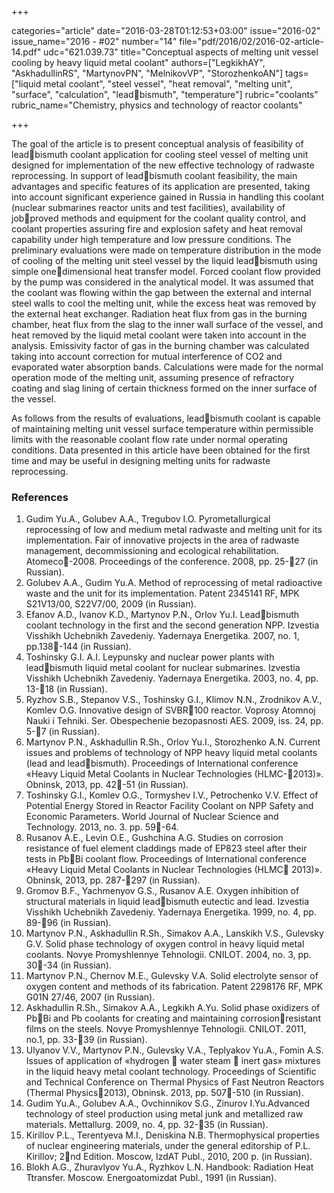 +++

categories="article"
date="2016-03-28T01:12:53+03:00"
issue="2016-02"
issue_name="2016 - #02"
number="14"
file="pdf/2016/02/2016-02-article-14.pdf"
udc="621.039.73"
title="Conceptual aspects of melting unit vessel cooling by heavy liquid metal coolant"
authors=["LegkikhAY", "AskhadullinRS", "MartynovPN", "MelnikovVP",
"StorozhenkoAN"]
tags=["liquid metal coolant", "steel vessel", "heat removal", "melting unit", "surface", "calculation", "leadbismuth", "temperature"]
rubric="coolants"
rubric_name="Chemistry, physics and technology of reactor coolants"

+++

The goal of the article is to present conceptual analysis of feasibility of leadbismuth
coolant application for cooling steel vessel of melting unit designed for implementation
of the new effective technology of radwaste reprocessing. In support of leadbismuth
coolant feasibility, the main advantages and specific features of its application are
presented, taking into account significant experience gained in Russia in handling this coolant (nuclear submarines reactor units and test facilities), availability of jobproved
methods and equipment for the coolant quality control, and coolant properties assuring
fire and explosion safety and heat removal capability under high temperature and low
pressure conditions. The preliminary evaluations were made on temperature distribution
in the mode of cooling of the melting unit steel vessel by the liquid leadbismuth using
simple onedimensional heat transfer model. Forced coolant flow provided by the pump
was considered in the analytical model. It was assumed that the coolant was flowing
within the gap between the external and internal steel walls to cool the melting unit,
while the excess heat was removed by the external heat exchanger. Radiation heat flux
from gas in the burning chamber, heat flux from the slag to the inner wall surface of
the vessel, and heat removed by the liquid metal coolant were taken into account in
the analysis. Emissivity factor of gas in the burning chamber was calculated taking into
account correction for mutual interference of CO2 and evaporated water absorption
bands. Calculations were made for the normal operation mode of the melting unit,
assuming presence of refractory coating and slag lining of certain thickness formed on
the inner surface of the vessel.

As follows from the results of evaluations, leadbismuth coolant is capable of
maintaining melting unit vessel surface temperature within permissible limits with the
reasonable coolant flow rate under normal operating conditions. Data presented in this
article have been obtained for the first time and may be useful in designing melting
units for radwaste reprocessing.

### References

1. Gudim Yu.A., Golubev A.A., Tregubov I.O. Pyrometallurgical reprocessing of low and medium metal radwaste and melting unit for its implementation. Fair of innovative projects in the area of radwaste management, decommissioning and ecological rehabilitation. Atomeco-2008. Proceedings of the conference. 2008, pp. 25-27 (in Russian).
2. Golubev A.A., Gudim Yu.A. Method of reprocessing of metal radioactive waste and the unit for its implementation. Patent 2345141 RF, MPK S21V13/00, S22V7/00, 2009 (in Russian).
3. Efanov A.D., Ivanov K.D., Martynov P.N., Orlov Yu.I. Leadbismuth coolant technology in the first and the second generation NPP. Izvestia Visshikh Uchebnikh Zavedeniy. Yadernaya Energetika. 2007, no. 1, pp.138-144 (in Russian).
4. Toshinsky G.I. A.I. Leypunsky and nuclear power plants with leadbismuth liquid metal coolant for nuclear submarines. Izvestia Visshikh Uchebnikh Zavedeniy. Yadernaya Energetika. 2003, no. 4, pp. 13-18 (in Russian).
5. Ryzhov S.B., Stepanov V.S., Toshinsky G.I., Klimov N.N., Zrodnikov A.V., Komlev O.G. Innovative design of SVBR100 reactor. Voprosy Atomnoj Nauki i Tehniki. Ser. Obespechenie bezopasnosti AES. 2009, iss. 24, pp. 5-7 (in Russian).
6. Martynov P.N., Askhadullin R.Sh., Orlov Yu.I., Storozhenko A.N. Current issues and problems of technology of NPP heavy liquid metal coolants (lead and leadbismuth). Proceedings of International conference «Heavy Liquid Metal Coolants in Nuclear Technologies (HLMC-2013)». Obninsk, 2013, pp. 42-51 (in Russian).
7. Toshinsky G.I., Komlev O.G., Tormyshev I.V., Petrochenko V.V. Effect of Potential Energy Stored in Reactor Facility Coolant on NPP Safety and Economic Parameters. World Journal of Nuclear Science and Technology. 2013, no. 3. pp. 59-64.
8. Rusanov A.E., Levin O.E., Gushchina A.G. Studies on corrosion resistance of fuel element claddings made of EP823 steel after their tests in PbBi coolant flow. Proceedings of International conference «Heavy Liquid Metal Coolants in Nuclear Technologies (HLMC 2013)». Obninsk, 2013, pp. 287-297 (in Russian).
9. Gromov B.F., Yachmenyov G.S., Rusanov A.E. Oxygen inhibition of structural materials in liquid leadbismuth eutectic and lead. Izvestia Visshikh Uchebnikh Zavedeniy. Yadernaya Energetika. 1999, no. 4, pp. 89-96 (in Russian).
10. Martynov P.N., Askhadullin R.Sh., Simakov A.A., Lanskikh V.S., Gulevsky G.V. Solid phase technology of oxygen control in heavy liquid metal coolants. Novye Promyshlennye Tehnologii. CNILOT. 2004, no. 3, pp. 30-34 (in Russian).
11. Martynov P.N., Chernov M.E., Gulevsky V.A. Solid electrolyte sensor of oxygen content and methods of its fabrication. Patent 2298176 RF, MPK G01N 27/46, 2007 (in Russian).
12. Askhadullin R.Sh., Simakov A.A., Legkikh A.Yu. Solid phase oxidizers of PbBi and Pb coolants for creating and maintaining corrosionresistant films on the steels. Novye Promyshlennye Tehnologii. CNILOT. 2011, no.1, pp. 33-39 (in Russian).
13. Ulyanov V.V., Martynov P.N., Gulevsky V.A., Teplyakov Yu.A., Fomin A.S. Issues of application of «hydrogen  water steam  inert gas» mixtures in the liquid heavy metal coolant technology. Proceedings of Scientific and Technical Conference on Thermal Physics of Fast Neutron Reactors (Thermal Physics2013), Obninsk. 2013, pp. 507-510 (in Russian).
14. Gudim Yu.A., Golubev A.A., Ovchinnikov S.G., Zinurov I.Yu.Advanced technology of steel production using metal junk and metallized raw materials. Mettallurg. 2009, no. 4, pp. 32-35 (in Russian).
15. Kirillov P.L., Terentyeva M.I., Deniskina N.B. Thermophysical properties of nuclear engineering materials, under the general editorship of P.L. Kirillov; 2nd Edition. Moscow, IzdAT Publ., 2010, 200 p. (in Russian).
16. Blokh A.G., Zhuravlyov Yu.A., Ryzhkov L.N. Handbook: Radiation Heat Ttransfer. Moscow. Energoatomizdat Publ., 1991 (in Russian).